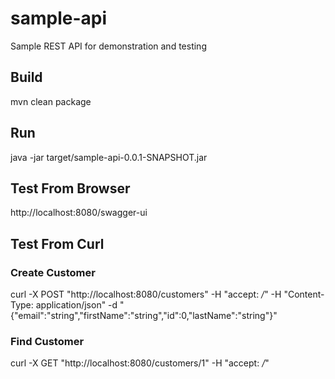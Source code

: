 # sample-api
Sample REST API for demonstration and testing

## Build
mvn clean package

## Run
java -jar target/sample-api-0.0.1-SNAPSHOT.jar

## Test From Browser
http://localhost:8080/swagger-ui

## Test From Curl

### Create Customer
curl -X POST "http://localhost:8080/customers" -H  "accept: */*" -H  "Content-Type: application/json" -d "{\"email\":\"string\",\"firstName\":\"string\",\"id\":0,\"lastName\":\"string\"}"

### Find Customer
curl -X GET "http://localhost:8080/customers/1" -H  "accept: */*"
